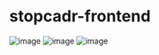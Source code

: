 # stopcadr-frontend
![image](https://github.com/KaluKali/stopcadr-frontend/assets/29103718/6081aee4-5119-4678-9da7-d45803293f25)
![image](https://github.com/KaluKali/stopcadr-frontend/assets/29103718/1ce8a75e-254c-4670-9b94-b34e9d35748f)
![image](https://github.com/KaluKali/stopcadr-frontend/assets/29103718/2c636116-a37a-492e-ba34-5ae5139d2f2f)
